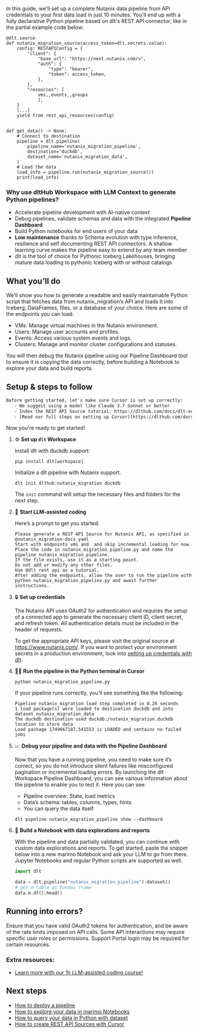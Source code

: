 In this guide, we'll set up a complete Nutanix data pipeline from API credentials to your first data load in just 10 minutes. You'll end up with a fully declarative Python pipeline based on dlt's REST API connector, like in the partial example code below:

```python-outcome
@dlt.source
def nutanix_migration_source(access_token=dlt.secrets.value):
    config: RESTAPIConfig = {
        "client": {
            "base_url": "https://next.nutanix.com/v",
            "auth": {
                "type": "bearer",
                "token": access_token,
            },
        },
        "resources": [
            vms,,events,,groups
            ],
    }
    [...]
    yield from rest_api_resources(config)


def get_data() -> None:
    # Connect to destination
    pipeline = dlt.pipeline(
        pipeline_name='nutanix_migration_pipeline',
        destination='duckdb',
        dataset_name='nutanix_migration_data', 
    )
    # Load the data
    load_info = pipeline.run(nutanix_migration_source())
    print(load_info) 
```

### Why use dltHub Workspace with LLM Context to generate Python pipelines?

- Accelerate pipeline development with AI-native context
- Debug pipelines, validate schemas and data with the integrated **Pipeline Dashboard**
- Build Python notebooks for end users of your data
- **Low maintenance** thanks to Schema evolution with type inference, resilience and self documenting REST API connectors. A shallow learning curve makes the pipeline easy to extend by any team member
- dlt is the tool of choice for Pythonic Iceberg Lakehouses, bringing mature data loading to pythonic Iceberg with or without catalogs

## What you’ll do

We’ll show you how to generate a readable and easily maintainable Python script that fetches data from nutanix_migration’s API and loads it into Iceberg, DataFrames, files, or a database of your choice. Here are some of the endpoints you can load:

- VMs: Manage virtual machines in the Nutanix environment.
- Users: Manage user accounts and profiles.
- Events: Access various system events and logs.
- Clusters: Manage and monitor cluster configurations and statuses.

You will then debug the Nutanix pipeline using our Pipeline Dashboard tool to ensure it is copying the data correctly, before building a Notebook to explore your data and build reports.

## Setup & steps to follow

```default
Before getting started, let's make sure Cursor is set up correctly:
   - We suggest using a model like Claude 3.7 Sonnet or better
   - Index the REST API Source tutorial: https://dlthub.com/docs/dlt-ecosystem/verified-sources/rest_api/ and add it to context as **@dlt rest api**
   - [Read our full steps on setting up Cursor](https://dlthub.com/docs/dlt-ecosystem/llm-tooling/cursor-restapi#23-configuring-cursor-with-documentation)
```

Now you're ready to get started!

1. ⚙️ **Set up `dlt` Workspace**
    
    Install dlt with duckdb support:
    ```shell
    pip install dlt[workspace]
    ```

    Initialize a dlt pipeline with Nutanix support.
    ```shell
    dlt init dlthub:nutanix_migration duckdb
    ```

    The `init` command will setup the necessary files and folders for the next step.
    
2. 🤠 **Start LLM-assisted coding**
    
    Here’s a prompt to get you started:
    
    ```prompt
    Please generate a REST API Source for Nutanix API, as specified in @nutanix_migration-docs.yaml 
    Start with endpoints vms and  and skip incremental loading for now. 
    Place the code in nutanix_migration_pipeline.py and name the pipeline nutanix_migration_pipeline. 
    If the file exists, use it as a starting point. 
    Do not add or modify any other files. 
    Use @dlt rest api as a tutorial. 
    After adding the endpoints, allow the user to run the pipeline with python nutanix_migration_pipeline.py and await further instructions.
    ```

    
3. 🔒 **Set up credentials** 
    
    The Nutanix API uses OAuth2 for authentication and requires the setup of a connected app to generate the necessary client ID, client secret, and refresh token. All authentication details must be included in the header of requests.
    
    To get the appropriate API keys, please visit the original source at https://www.nutanix.com/.
    If you want to protect your environment secrets in a production environment, look into [setting up credentials with dlt](https://dlthub.com/docs/walkthroughs/add_credentials).
    
4. 🏃‍♀️ **Run the pipeline in the Python terminal in Cursor**
    
    ```shell
    python nutanix_migration_pipeline.py
    ```
    
    If your pipeline runs correctly, you’ll see something like the following:
    
    ```shell
    Pipeline nutanix_migration load step completed in 0.26 seconds
    1 load package(s) were loaded to destination duckdb and into dataset nutanix_migration_data
    The duckdb destination used duckdb:/nutanix_migration.duckdb location to store data
    Load package 1749667187.541553 is LOADED and contains no failed jobs
    ```
    
5. 📈 **Debug your pipeline and data with the Pipeline Dashboard**

    Now that you have a running pipeline, you need to make sure it’s correct, so you do not introduce silent failures like misconfigured pagination or incremental loading errors. By launching the dlt Workspace Pipeline Dashboard, you can see various information about the pipeline to enable you to test it. Here you can see:
    - Pipeline overview: State, load metrics
    - Data’s schema: tables, columns, types, hints
    - You can query the data itself
    
    ```shell
    dlt pipeline nutanix_migration_pipeline show --dashboard
    ```
    
6. 🐍 **Build a Notebook with data explorations and reports**

    With the pipeline and data partially validated, you can continue with custom data explorations and reports. To get started, paste the snippet below into a new marimo Notebook and ask your LLM to go from there. Jupyter Notebooks and regular Python scripts are supported as well.

    
    ```python
    import dlt

   data = dlt.pipeline("nutanix_migration_pipeline").dataset()
   # get m table as Pandas frame
   data.m.df().head()
    ```

## Running into errors?

Ensure that you have valid OAuth2 tokens for authentication, and be aware of the rate limits imposed on API calls. Some API interactions may require specific user roles or permissions. Support Portal login may be required for certain resources.

### Extra resources:

- [Learn more with our 1h LLM-assisted coding course!](https://www.youtube.com/watch?v=GGid70rnJuM)

## Next steps

- [How to deploy a pipeline](https://dlthub.com/docs/walkthroughs/deploy-a-pipeline)
- [How to explore your data in marimo Notebooks](https://dlthub.com/docs/general-usage/dataset-access/marimo)
- [How to query your data in Python with dataset](https://dlthub.com/docs/general-usage/dataset-access/dataset)
- [How to create REST API Sources with Cursor](https://dlthub.com/docs/dlt-ecosystem/llm-tooling/cursor-restapi)